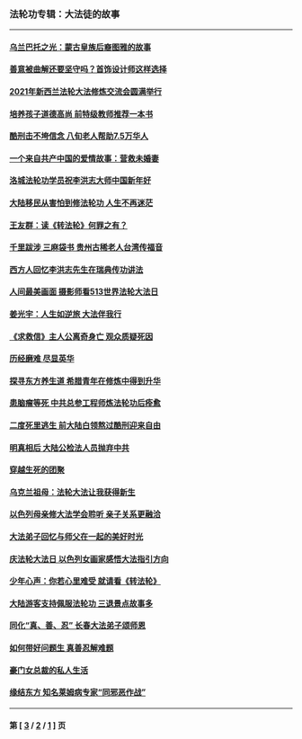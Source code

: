 ### 法轮功专辑：大法徒的故事
---
#### [乌兰巴托之光：蒙古皇族后裔图雅的故事](../../pages/nf1147481/n13155759.md?09080430) 
#### [善意被曲解还要坚守吗？首饰设计师这样选择](../../pages/nf1147481/n13077575.md?09080430) 
#### [2021年新西兰法轮大法修炼交流会圆满举行](../../pages/nf1147481/n13033149.md?09080430) 
#### [培养孩子道德高尚 前特级教师推荐一本书](../../pages/nf1147481/n12938640.md?09080430) 
#### [酷刑击不垮信念 八旬老人帮助7.5万华人](../../pages/nf1147481/n12880712.md?09080430) 
#### [一个来自共产中国的爱情故事：营救未婚妻](../../pages/nf1147481/n12778386.md?09080430) 
#### [洛城法轮功学员祝李洪志大师中国新年好](../../pages/nf1147481/n12724685.md?09080430) 
#### [大陆移民从害怕到修法轮功 人生不再迷茫](../../pages/nf1147481/n12414325.md?09080430) 
#### [王友群：读《转法轮》何罪之有？](../../pages/nf1147481/n12408647.md?09080430) 
#### [千里跋涉 三麻袋书 贵州古稀老人台湾传福音](../../pages/nf1147481/n12198750.md?09080430) 
#### [西方人回忆李洪志先生在瑞典传功讲法](../../pages/nf1147481/n12099607.md?09080430) 
#### [人间最美画面 摄影师看513世界法轮大法日](../../pages/nf1147481/n12094118.md?09080430) 
#### [姜光宇：人生如逆旅 大法伴我行](../../pages/nf1147481/n12088664.md?09080430) 
#### [《求救信》主人公离奇身亡 观众质疑死因](../../pages/nf1147481/n11845215.md?09080430) 
#### [历经磨难 尽显英华](../../pages/nf1147481/n11723297.md?09080430) 
#### [探寻东方养生道 希腊青年在修炼中得到升华](../../pages/nf1147481/n11494502.md?09080430) 
#### [患脑瘤等死 中共总参工程师炼法轮功后痊愈](../../pages/nf1147481/n11466682.md?09080430) 
#### [二度死里逃生 前大陆白领熬过酷刑迎来自由](../../pages/nf1147481/n11368594.md?09080430) 
#### [明真相后 大陆公检法人员抛弃中共](../../pages/nf1147481/n11358618.md?09080430) 
#### [穿越生死的团聚](../../pages/nf1147481/n11258922.md?09080430) 
#### [乌克兰祖母：法轮大法让我获得新生](../../pages/nf1147481/n11269457.md?09080430) 
#### [以色列母亲修大法学会聆听 亲子关系更融洽](../../pages/nf1147481/n11268195.md?09080430) 
#### [大法弟子回忆与师父在一起的美好时光](../../pages/nf1147481/n11267759.md?09080430) 
#### [庆法轮大法日 以色列女画家感悟大法指引方向](../../pages/nf1147481/n11267735.md?09080430) 
#### [少年心声：你若心里难受 就请看《转法轮》](../../pages/nf1147481/n11267496.md?09080430) 
#### [大陆游客支持佩服法轮功 三退景点故事多](../../pages/nf1147481/n11267378.md?09080430) 
#### [同化“真、善、忍” 长春大法弟子颂师恩](../../pages/nf1147481/n11266497.md?09080430) 
#### [如何带好问题生 真善忍解难题](../../pages/nf1147481/n11243655.md?09080430) 
#### [豪门女总裁的私人生活](../../pages/nf1147481/n10127794.md?09080430) 
#### [缘结东方 知名莱姆病专家“同邪恶作战”](../../pages/nf1147481/n10682468.md?09080430) 

---
#### 第 [ [3](./3.md?09080430) / [2](./2.md?09080430) / [1](./1.md?09080430) ] 页
